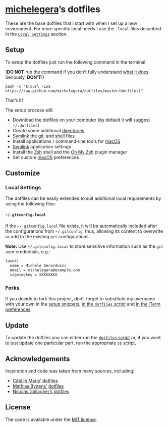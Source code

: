# [michelegera](https://github.com/michelegera)’s dotfiles

These are the base dotfiles that I start with when I set up a
new environment. For more specific local needs I use the `.local`
files described in the [`Local Settings`](#local-settings) section.


## Setup

To setup the dotfiles just run the following command in the
terminal:

(**DO NOT** run the command if you don’t fully
understand [what it does](dotfiles). Seriously, **DON’T**!)

`bash -c "$(curl -LsS https://raw.github.com/michelegera/dotfiles/master/dotfiles)"`

That’s it!

The setup process will:

* Download the dotfiles on your computer (by default it will suggest
  `~/.dotfiles`)
* Create some additional [directories](os/create_directories.sh)
* [Symlink](os/create_symbolic_links.sh) the
  [git](git), and
  [shell](shell) files
* Install applications / command-line tools for
  [macOS](os/installs/main.sh)
* [Symlink](os/create_settings_symbolic_links.sh) application settings
* Install the
  [Zsh](http://zsh.sourceforge.net/) shell and the
  [Oh My Zsh](http://ohmyz.sh/) plugin manager
* Set custom
  [macOS](os/preferences/main.sh) preferences


## Customize

### Local Settings

The dotfiles can be easily extended to suit additional local
requirements by using the following files:

#### `~/.gitconfig.local`

If the `~/.gitconfig.local` file exists, it will be automatically
included after the configurations from `~/.gitconfig`, thus, allowing
its content to overwrite or add to the existing `git` configurations.

__Note:__ Use `~/.gitconfig.local` to store sensitive information such
as the `git` user credentials, e.g.:

```bash
[user]
  name = Michele Gerarduzzi
  email = michelegera@example.com
  signingkey = XXXXXXXX
```

### Forks

If you decide to fork this project, don’t forget to substitute my
username with your own in the [setup snippets](#setup), [in the
`dotfiles` script](https://github.com/michelegera/dotfiles/blob/b45ae1a2ad505318588a347d4b11b4fdddbfbefc/dotfiles#L3)
and [in the iTerm preferences](https://github.com/michelegera/dotfiles/blob/49c2d9a97434d0eebba511f324c3af63c7340463/prefs/iterm2/com.googlecode.iterm2.plist#L1098).


## Update

To update the dotfiles you can either run the [`dotfiles`
script](dotfiles) or, if you want to just update one particular part,
run the appropriate [`os` script](os).


## Acknowledgements

Inspiration and code was taken from many sources, including:

* [Cătălin Mariș’](https://github.com/alrra)
  [dotfiles](https://github.com/alrra/dotfiles)
* [Mathias Bynens’](https://github.com/mathiasbynens)
  [dotfiles](https://github.com/mathiasbynens/dotfiles)
* [Nicolas Gallagher’s](https://github.com/necolas)
  [dotfiles](https://github.com/necolas/dotfiles)


## License

The code is available under the [MIT license](LICENSE.txt).

